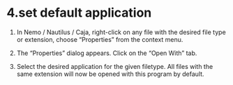 4.set default application
=========================
1. In Nemo / Nautilus / Caja, right-click on any file with the desired file type or extension, choose “Properties” from the context menu.

2. The “Properties” dialog appears. Click on the “Open With” tab.

3. Select the desired application for the given filetype. All files with the same extension will now be opened with this program by default.
